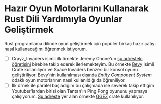 # Hazır Oyun Motorlarını Kullanarak Rust Dili Yardımıyla Oyunlar Geliştirmek

Rust programlama dilinde oyun geliştirmek için popüler birkaç hazır çatıyı nasıl kullanacağımı öğrenmek istiyorum. 

- [ ] Crayz_Invaders isimli ilk örnekte Jeremy Chone'un [şu adresteki öğretisini](https://www.youtube.com/watch?v=j7qHwb7geIM) birebire takip ederek ilerlemekteyim. Bu örnekte [Bevy](https://crates.io/crates/bevy) isimli Crate kullanılıyor ve Space Invaders benzeri bir konsol oyunu geliştiriliyor. Bevy'nin kullanılması dışında _Entity Component System_ odaklı oyun motorlarının nasıl kullanıldığı da öğreniliyor.
- [ ] İlk örnek ile paralel başladığım bu çalışmada ise severek takip ettiğim Youtuber'lardan birisi olan Tantan'ın Ping Pong oyununu yapmaya çalışıyorum. [Şu adreste](https://www.youtube.com/watch?v=TUE_HSgQiG0&list=PLY-17mI_rla7-lZ3Cj4mKLFXgEHaVGHWA) yer alan örnekte [GGEZ](https://crates.io/crates/ggez) crate kullanılıyor.
